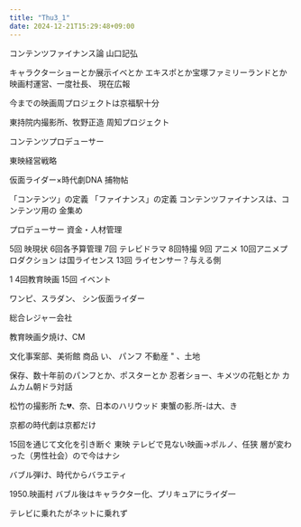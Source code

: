 ```yaml
---
title: "Thu3_1"
date: 2024-12-21T15:29:48+09:00
---
```

コンテンツファイナンス論 山口記弘

キャラクターショーとか展示イベとか
エキスポとか宝塚ファミリーランドとか
映画村運営、一度社長、 現在広報

今までの映画周プロジェクトは京福駅十分

東持院内撮影所、牧野正造
周知プロジェクト

コンテンツプロデューサー

東映経営戦略

仮面ライダー×時代劇DNA
捕物帖

「コンテンツ」の定義
「ファイナンス」の定義
コンテンツファイナンスは、コンテンツ用の 金集め

プロデューサー
資金・人材管理

5回 映現状
6回各予算管理
7回 テレビドラマ
8回特撮
9回 アニメ
10回アニメプロダクション
は国ライセンス
13回 ライセンサー？与える側

1 4回教育映画
15回 イベント

ワンピ、スラダン、 シン仮面ライダー

総合レジャー会社

教育映画夕焼け、CM

文化事案部、美術館
商品 い、 パンフ
不動産 " 、土地

保存、数十年前のパンフとか、ポスターとか
忍者ショー、キメツの花魁とか
カムカム朝ドラ対話

松竹の撮影所
た💔、奈、日本のハリウッド
東蟹の影.所-は大、き

京都の時代劇は京都だけ

15回を通じて文化を引き断ぐ
東映
テレビで見ない映画→ポルノ、任狭
層が変わった（男性社会）ので今はナシ

バブル弾け、時代からバラエティ

1950.映画村
バブル後はキャラクター化、プリキュアにライダ一

テレビに乗れたがネットに乗れず
